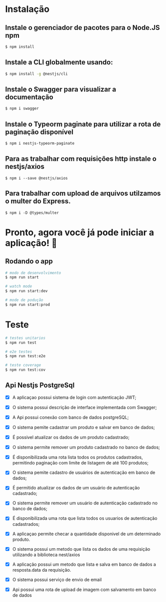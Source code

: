 

# Instalação

 ## Instale o gerenciador de pacotes para o Node.JS npm
```bash
$ npm install
```

## Instale a CLI globalmente usando:
```bash
$ npm install -g @nestjs/cli
```
## Instale o Swagger para visualizar a documentação
```bash
$ npm i swagger
```
## Instale o Typeorm paginate para utilizar a rota de paginação disponível
```bash
$ npm i nestjs-typeorm-paginate
```

## Para as trabalhar com requisições http instale o nestjs/axios
```
$ npm i --save @nestjs/axios
```

## Para trabalhar com upload de arquivos utilzamos o multer do Express.
```
$ npm i -D @types/multer
```

<h1>Pronto, agora você já pode iniciar a aplicação! 🚀</h1>

## Rodando o app


```bash
# modo de desenvolvimento
$ npm run start

# watch mode
$ npm run start:dev

# mode de podução
$ npm run start:prod
```
# Teste

```bash
# testes unitarios
$ npm run test

# e2e testes
$ npm run test:e2e

# teste coverage
$ npm run test:cov
```


<div>
  
  <h2> Api Nestjs PostgreSql </h2>
  
</div>

<div>
  
  - [x] A aplicaçao possui sistema de login com autenticação JWT;<br>
  - [x] O sistema possui descrição de interface implementada com Swagger;<br>
  - [x] A Api possui conexão com banco de dados postgreSQL;<br>
  - [x] O sistema pemite cadastrar um produto e salvar em banco de dados;<br>
  - [X] É possivel atualizar os dados de um produto cadastrado;<br>
  - [x] O sistema permite remover um produto cadastrado no banco de dados;<br>
  - [x] É disponibilizada uma rota lista todos os produtos cadastrados, permitindo paginação com limite de listagem de até 100 produtos; <br>
  - [x] O sistema pemite cadastro de usuários de autenticação em banco de dados;<br>
  - [X] É permitido atualizar os dados de um usuário de autenticação cadastrado;<br>
  - [x] O sistema permite remover um usuário de autenticação cadastrado no banco de dados;<br>
  - [x] É disponibilizada uma rota que lista todos os usuarios de autenticação cadastrados;<br>
  - [x] A aplicaçao permite checar a quantidade disponivel de um determinado produto.<br>
  - [x] O sistema possui um metodo que lista os dados de uma requisição utilizando a biblioteca nest/axios
  - [x] A aplicação possui um metodo que lista e salva em banco de dados a resposta.data da requisição.
  - [x] O sistema possui serviço de envio de email
  - [x] Api possui uma rota de upload de imagem com salvamento em banco de dados
 

</div>
